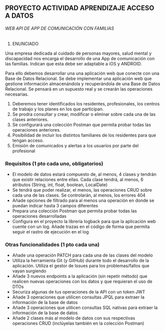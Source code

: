 ## PROYECTO ACTIVIDAD APRENDIZAJE ACCESO A DATOS

###### WEB API DE APP DE COMUNICACIÓN CON FAMILIAS

1. ENUNCIADO

Una empresa dedicada al cuidado de personas mayores, salud mental y  discapacidad nos encarga el desarrollo de una 
App de comunicación con las familias. Indican que esta debe ser adaptable a iOS y ANDROID.
   
Para ello debemos desarrollar una una aplicación web que conecte con una Base de Datos Relacional.
Se debe implementar una aplicación web que gestione información almacenándola y recuperándola de una Base de 
Datos Relacional. Se pensará en un supuesto real y se crearán las operaciones necesarias.


1. Deberemos tener identificados los residentes, profesionales, los centros de trabajo y los planes en los que participan.
2. Se prodra consultar y crear, modificar o elminar sobre cada una de las clases anteriores.
3. Se configurará una colección Postman que permita probar todas las operaciones anteriores.
4. Posibilidad de incluir los distintos familiares de los residentes para que tengan acceso.
5. Emisión de comunicados y alertas a los usuarios por parte del profesional

### **Requisitos (1 pto cada uno, obligatorios)**

- El modelo de datos estará compuesto de, al menos, 4 clases y tendrán que existir relaciones entre ellas. Cada clase tendrá, al menos, 6 atributos (String, int, float, boolean, LocalDate)
- Se tendrá que poder realizar, el menos, las operaciones CRUD sobre cada una de las clases. Se controlarán, al menos, los errores 404
- Añade opciones de filtrado para al menos una operación en donde se puedan indicar hasta 3 campos diferentes
- Prepara una colección Postman que permita probar todas las operaciones desarrolladas
- Configura en el proyecto la librería logback para que la aplicación web cuente con un log. Añade trazas en el código de forma que permita seguir el rastro de ejecución en el log

### **Otras funcionalidades (1 pto cada una)**

- Añade una operación PATCH para cada una de las clases del modelo
- Utiliza la herramienta Git (y GitHub) durante todo el desarrollo de la aplicación. Utiliza el gestor de Issues para los problemas/fallos que vayan surgiendo
- Añade 3 nuevos endpoints a la aplicación (sin repetir método) que realicen nuevas operaciones con los datos y que requieran el uso de DTOs
- Securiza algunas de tus operaciones de la API con un token JWT
- Añade 3 operaciones que utilicen consultas JPQL para extraer la información de la base de datos
- Añade 3 operaciones que utilicen consultas SQL nativas para extraer la información de la base de datos
- Añade 2 clases más al modelo de datos con sus respectivas operaciones CRUD (inclúyelas también en la colección Postman)

